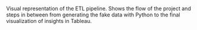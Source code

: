 Visual representation of the ETL pipeline. Shows the flow of the project and steps in between from generating the fake data with Python to the final visualization of insights in Tableau.
